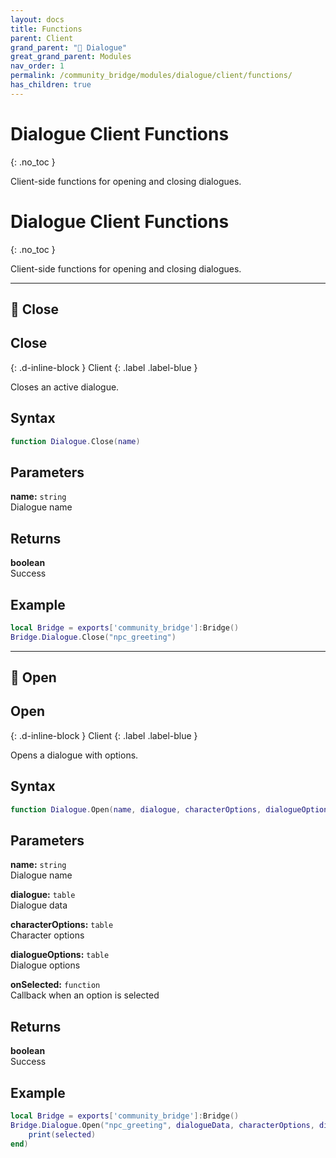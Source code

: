 ```yaml
---
layout: docs
title: Functions
parent: Client
grand_parent: "💬 Dialogue"
great_grand_parent: Modules
nav_order: 1
permalink: /community_bridge/modules/dialogue/client/functions/
has_children: true
---
```


# Dialogue Client Functions
{: .no_toc }

Client-side functions for opening and closing dialogues.

# Dialogue Client Functions
{: .no_toc }

Client-side functions for opening and closing dialogues.

---

## 🔹 Close

## Close
{: .d-inline-block }
Client
{: .label .label-blue }

Closes an active dialogue.

## Syntax

```lua
function Dialogue.Close(name)
```

## Parameters

**name:** `string`  
Dialogue name

## Returns

**boolean**  
Success

## Example

```lua
local Bridge = exports['community_bridge']:Bridge()
Bridge.Dialogue.Close("npc_greeting")
```

---

## 🔹 Open

## Open
{: .d-inline-block }
Client
{: .label .label-blue }

Opens a dialogue with options.

## Syntax

```lua
function Dialogue.Open(name, dialogue, characterOptions, dialogueOptions, onSelected)
```

## Parameters

**name:** `string`  
Dialogue name

**dialogue:** `table`  
Dialogue data

**characterOptions:** `table`  
Character options

**dialogueOptions:** `table`  
Dialogue options

**onSelected:** `function`  
Callback when an option is selected

## Returns

**boolean**  
Success

## Example

```lua
local Bridge = exports['community_bridge']:Bridge()
Bridge.Dialogue.Open("npc_greeting", dialogueData, characterOptions, dialogueOptions, function(selected)
    print(selected)
end)
```